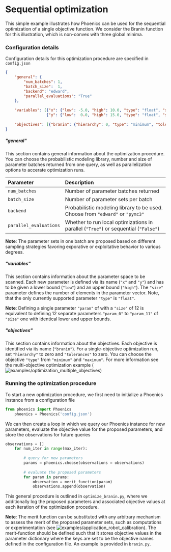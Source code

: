 # Sequential optimization

This simple example illustrates how Phoenics can be used for the sequential optimization of a single objective function. We consider the Branin function for this illustration, which is non-convex with three global minima. 

### Configuration details

Configuration details for this optimization procedure are specified in `config.json`

```json
{
	"general": {
        "num_batches": 1,
        "batch_size":  1,
        "backend": "edward",
        "parallel_evaluations": "True"
    },
    
    "variables": [{"x": {"low": -5.0, "high": 10.0, "type": "float", "size": 1}},
                  {"y": {"low":  0.0, "high": 15.0, "type": "float", "size": 1}}],
                  
    "objectives": [{"branin": {"hierarchy": 0, "type": "minimum", "tolerance": 0.0}}]
}

```

##### "general" 
This section contains general information about the optimization procedure. You can choose the probabilistic modeling library, number and size of parameter batches returned from one query, as well as parallelization options to accerate optimization runs.  

| Parameter              | Description                         											       | 
|:-----------------------|:------------------------------------------------------------------------------------|
| `num_batches`          | Number of parameter batches returned 										       | 
| `batch_size`           | Number of parameter sets per batch  											       | 
| `backend`              | Probabilistic modeling library to be used. Choose from `"edward"` or `"pymc3"`      | 
| `parallel_evaluations` | Whether to run local optimizations in parallel (`"True"`) or sequential (`"False"`) | 

**Note**: The parameter sets in one batch are proposed based on different sampling strategies favoring exporative or exploitative behavior to various degrees. 


##### "variables" 

This section contains information about the parameter space to be scanned. Each new parameter is defined via its name (`"x"` and `"y"`) and has to be given a lower bound (`"low"`) and an upper bound (`"high"`). The `"size"` parameter defines the number of elements in the parameter vector. Note, that the only currently supported parameter `"type"` is `"float"`. 

**Note**: Defining a single parameter `"param"` of with a `"size"` of 12 is equivalent to defining 12 separate parameters `"param_0"` to `"param_11"` of `"size"` one with identical lower and upper bounds.

##### "objectives"

This section contains information about the objectives. Each objective is identified via its name (`"branin"`). For a single-objective optimization run, set `"hierarchy"` to zero and `"tolerances"` to zero. You can choose the objective `"type"` from `"minimum"` and `"maximum"`. For more information see the multi-objective optimization example (![examples/optimization_multiple_objectives](https://github.com/aspuru-guzik-group/phoenics/tree/master/examples/optimization_multiple_objectives))


### Running the optimization procedure

To start a new optimization procedure, we first need to initialize a Phoenics instance from a configuration file 

```python
from phoenics import Phoenics
    phoenics = Phoenics('config.json')
```

We can then create a loop in which we query our Phoenics instance for new parameters, evaluate the objective value for the proposed parameters, and store the observations for future queries

```python
observations = []
    for num_iter in range(max_iter):
    
    	# query for new parameters
    	params = phoenics.choose(observations = observations)
    
    	# evaluate the proposed parameters
        for param in params:
        	observation = merit_function(param)
            observations.append(observation)
```

This general procedure is outlined in `optimize_branin.py`, where we additionally log the proposed parameters and associated objective values at each iteration of the optimization procedure. 

**Note**: The merit function can be substituted with any arbitrary mechanism to assess the merit of the proposed parameter sets, such as computations or experimentation (see ![examples/application_robot_calibration](https://github.com/aspuru-guzik-group/phoenics/tree/master/examples/application_robot_calibration)). The merit-function should be defined such that it stores objective values in the parameter dictionary where the keys are set to be the objective names defined in the configuration file. An example is provided in `branin.py`.
